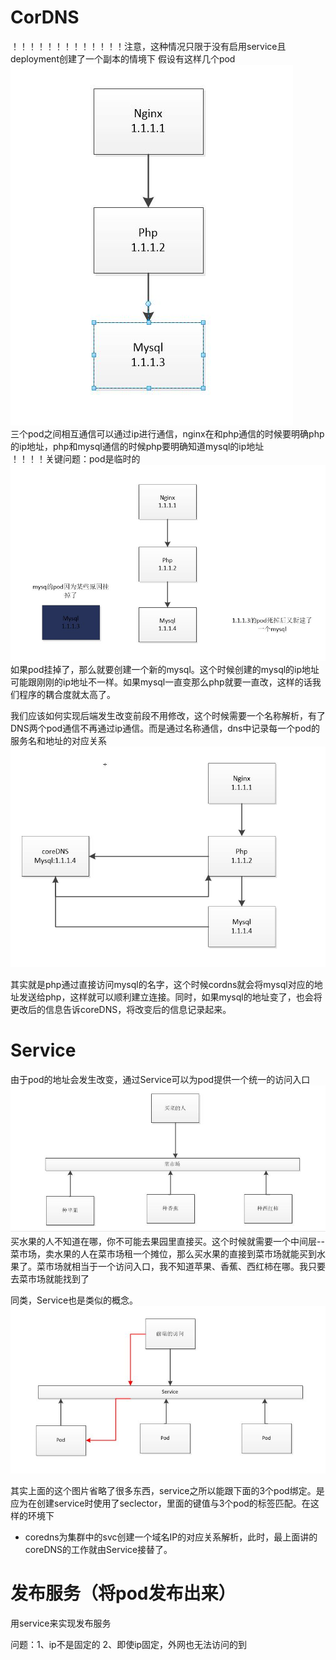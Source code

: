 # CorDNS
！！！！！！！！！！！！！注意，这种情况只限于没有启用service且deployment创建了一个副本的情境下
假设有这样几个pod  
![image](https://github.com/SunMinghui19/k8s-Binary-installation/blob/master/images/%E7%90%86%E6%83%B3%E7%8A%B6%E6%80%81%E4%B8%89%E5%B1%82%E6%9C%8D%E5%8A%A1.JPG)   
三个pod之间相互通信可以通过ip进行通信，nginx在和php通信的时候要明确php的ip地址，php和mysql通信的时候php要明确知道mysql的ip地址  
！！！！关键问题：pod是临时的  
![image](https://github.com/SunMinghui19/k8s-Binary-installation/blob/master/images/pod%E6%AD%BB%E6%8E%89%E4%BA%86.JPG)   
如果pod挂掉了，那么就要创建一个新的mysql。这个时候创建的mysql的ip地址可能跟刚刚的ip地址不一样。如果mysql一直变那么php就要一直改，这样的话我们程序的耦合度就太高了。  

我们应该如何实现后端发生改变前段不用修改，这个时候需要一个名称解析，有了DNS两个pod通信不再通过ip通信。而是通过名称通信，dns中记录每一个pod的 服务名和地址的对应关系  
![image](https://github.com/SunMinghui19/k8s-Binary-installation/blob/master/images/cordns.JPG)   

其实就是php通过直接访问mysql的名字，这个时候cordns就会将mysql对应的地址发送给php，这样就可以顺利建立连接。同时，如果mysql的地址变了，也会将更改后的信息告诉coreDNS，将改变后的信息记录起来。  

# Service
由于pod的地址会发生改变，通过Service可以为pod提供一个统一的访问入口  
![image](https://github.com/SunMinghui19/k8s-Binary-installation/blob/master/images/service1.JPG)  
买水果的人不知道在哪，你不可能去果园里直接买。这个时候就需要一个中间层--菜市场，卖水果的人在菜市场租一个摊位，那么买水果的直接到菜市场就能买到水果了。菜市场就相当于一个访问入口，我不知道苹果、香蕉、西红柿在哪。我只要去菜市场就能找到了  
  
同类，Service也是类似的概念。 
![image](https://github.com/SunMinghui19/k8s-Binary-installation/blob/master/images/service2.JPG)  

其实上面的这个图片省略了很多东西，service之所以能跟下面的3个pod绑定。是应为在创建service时使用了seclector，里面的键值与3个pod的标签匹配。在这样的环境下  
* coredns为集群中的svc创建一个域名IP的对应关系解析，此时，最上面讲的coreDNS的工作就由Service接替了。



# 发布服务（将pod发布出来）
用service来实现发布服务


问题：1、ip不是固定的
     2、即使ip固定，外网也无法访问的到
     

